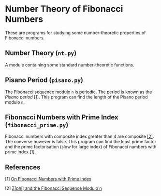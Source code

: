 # Number Theory of Fibonacci Numbers

These are programs for studying some number-theoretic properties of Fibonacci numbers.

## Number Theory (`nt.py`)

A module containing some standard number-theoretic functions.

## Pisano Period (`pisano.py`)

The Fibonacci sequence modulo `n` is periodic. The period is known as the *Pisano period* [[1]](#1). This program can find the length of the Pisano period modulo `n`.

## Fibonacci Numbers with Prime Index (`fibonacci_prime.py`)

Fibonacci numbers with composite index greater than 4 are composite [[2]](#2). The converse however is false. This program can find the least prime factor and the prime factorisation (slow for large index) of Fibonacci numbers with prime index [[1]](#1).

## References

<a id="1">[1]</a> [On Fibonacci Numbers with Prime Index](https://sriasat.files.wordpress.com/2012/12/fibonacci31.pdf)

<a id="2">[2]</a> [Z[phi] and the Fibonacci Sequence Modulo n](https://sriasat.files.wordpress.com/2012/12/fibonacci31.pdf)
